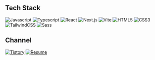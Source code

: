 ## Tech Stack
![Javascript](http://img.shields.io/badge/-Javascript-F7DF1E?style=flat-square&logo=javascript&logoColor=white)
![Typescript](http://img.shields.io/badge/-Typescript-3178C6?style=flat-square&logo=typescript&logoColor=white)
![React](http://img.shields.io/badge/-React-343a46?style=flat-square&logo=React)
![Next.js](https://img.shields.io/badge/Next.js-000000?style=flat-square&logo=nextdotjs&logoColor=white)
![Vite](https://img.shields.io/badge/Vite-646CFF?style=flat-square&logo=vite&logoColor=white)
![HTML5](http://img.shields.io/badge/-HTML5-f06529?style=flat-square&logo=HTML5&logoColor=white)
![CSS3](http://img.shields.io/badge/-CSS3-1572b6?style=flat-square&logo=CSS3)
![TailwindCSS](http://img.shields.io/badge/-TailwindCSS-06d6b4?style=flat-square&logo=TailwindCSS&logoColor=white)
![Sass](https://img.shields.io/badge/Sass-CC6699?style=flat-square&logo=sass&logoColor=white)


## Channel
[![Tistory](http://img.shields.io/badge/-Tistory-000000?style=flat-square&logo=tistory&logoColor=white)](https://gomban.tistory.com/)
[![Resume](http://img.shields.io/badge/-Resume-8CA1AF?style=flat-square&logo=readthedocs&logoColor=white)](https://kdh-portfolio.vercel.app/)
